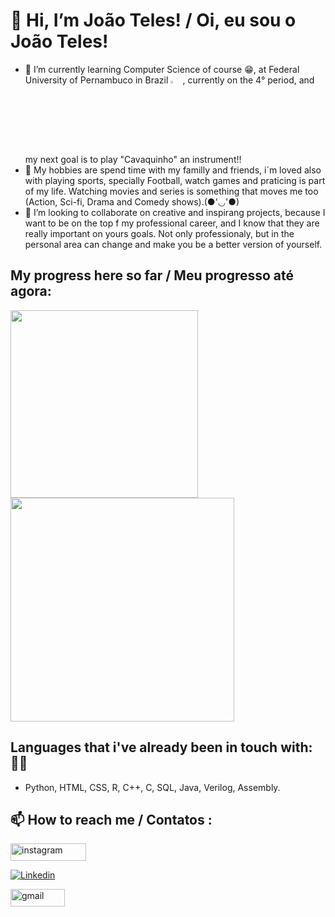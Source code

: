 # 👋 Hi, I’m João Teles! / Oi, eu sou o João Teles!

- 🌱 I’m currently learning Computer Science of course 😁, at Federal University of Pernambuco in Brazil <img src="https://logos-download.com/wp-content/uploads/2021/07/Flag_of_Brazil.png" alt="brazilian flag" width="4%" height="3%">, currently on the 4° period, and my next goal is to play "Cavaquinho" an instrument!!
- 👀 My hobbies are spend time with my familly and friends, i´m loved also with playing sports, specially Football, watch games and praticing is part of my life.
Watching movies and series is something that moves me too (Action, Sci-fi, Drama and Comedy shows).(●'◡'●)
- 💞️ I’m looking to collaborate on creative and inspirang projects, because I want to be on the top f my professional career, and I know that they are really important on yours goals. Not only professionaly, but in the personal area can change and make you be a better version of yourself.
  
## My progress here so far / Meu progresso até agora:
  <a href="Top"><img src="https://github-readme-stats.vercel.app/api/top-langs/?username=JoaoTeles87&theme=dark&layout=compact" width="300" ></a> <a href="#"><img src="https://github-readme-streak-stats.herokuapp.com/?user=JoaoTeles87&theme=dark&layout=compact" width="358" ></a>

## Languages that i've already been in touch with:🧑‍💻

- Python, HTML, CSS, R, C++, C, SQL, Java, Verilog, Assembly.

## 📫 How to reach me / Contatos : 

</head>
<body>
    <div class="image-container">
        
<a href="https://www.instagram.com/joaonteles/"><img src="https://res.cloudinary.com/practicaldev/image/fetch/s--AO81Hx6l--/c_limit%2Cf_auto%2Cfl_progressive%2Cq_auto%2Cw_800/https://img.shields.io/badge/Instagram-E4405F%3Fstyle%3Dfor-the-badge%26logo%3Dinstagram%26logoColor%3Dwhite" alt="instagram" loading="lazy" width="121" height="28"></a>

<a href="https://www.linkedin.com/in/jo%C3%A3o-ant%C3%B4nio-n-teles-ba9823279/" rel="nofollow"><img alt="Linkedin" src="https://camo.githubusercontent.com/1421b7b5e4ad4c5b62005833315a3e9f0f005ddad61f6a8b95c5b7467ba6dff2/68747470733a2f2f696d672e736869656c64732e696f2f62616467652f6c696e6b6564696e2d3436613266312e7376673f267374796c653d666f722d7468652d6261646765266c6f676f3d6c696e6b6564696e266c6f676f436f6c6f723d7768697465" data-canonical-src="https://img.shields.io/badge/linkedin-46a2f1.svg?&amp;style=for-the-badge&amp;logo=linkedin&amp;logoColor=white" style="max-width: 100%;"></a>
    </div>


<a href="mailto:jant@cin.ufpe.br?subject=Hey&body=Hey%20Jo%C3%A3o%2C%20how%20are%20you%20doing%3F"><img src="https://res.cloudinary.com/practicaldev/image/fetch/s--E1O-Q5iM--/c_limit%2Cf_auto%2Cfl_progressive%2Cq_auto%2Cw_800/https://img.shields.io/badge/Gmail-D14836%3Fstyle%3Dfor-the-badge%26logo%3Dgmail%26logoColor%3Dwhite%26link%3Dmailto:mayannait%40gmail.com" alt="gmail" loading="lazy" width="87" height="28"></a>
</body>
</html>


